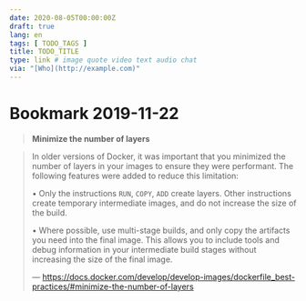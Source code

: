 ```yaml
---
date: 2020-08-05T00:00:00Z
draft: true
lang: en
tags: [ TODO_TAGS ]
title: TODO_TITLE
type: link # image quote video text audio chat
via: "[Who](http://example.com)"
---
```



# Bookmark 2019-11-22

> **Minimize the number of layers**

>
> In older versions of Docker, it was important that you minimized the number of layers in your images to ensure they were performant. The following features were added to reduce this limitation:
>
> • Only the instructions `RUN`, `COPY`, `ADD` create layers. Other instructions create temporary intermediate images, and do not increase the size of the build.
>
> • Where possible, use multi-stage builds, and only copy the artifacts you need into the final image. This allows you to include tools and debug information in your intermediate build stages without increasing the size of the final image.
>
> — https://docs.docker.com/develop/develop-images/dockerfile_best-practices/#minimize-the-number-of-layers
